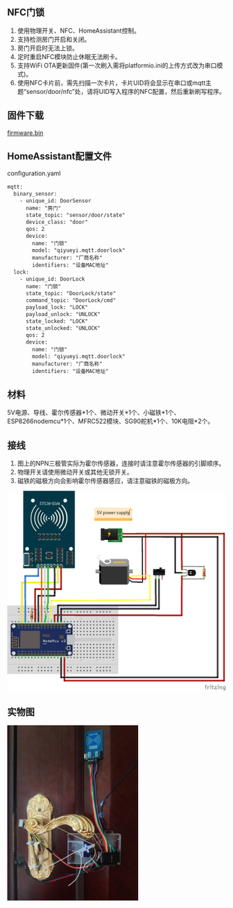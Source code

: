 ## NFC门锁
1. 使用物理开关、NFC、HomeAssistant控制。
2. 支持检测房门开启和关闭。
3. 房门开启时无法上锁。
4. 定时重启NFC模块防止休眠无法刷卡。
5. 支持WiFi OTA更新固件(第一次刷入需将platformio.ini的上传方式改为串口模式)。
6. 使用NFC卡片前，需先扫描一次卡片，卡片UID将会显示在串口或mqtt主题“sensor/door/nfc”处，请将UID写入程序的NFC配置，然后重新刷写程序。

## 固件下载
[firmware.bin](https://github.com/QiYueYiya/DoorLock/releases/download/DoorLock/firmware.bin)

## HomeAssistant配置文件
configuration.yaml
```
mqtt:
  binary_sensor:
    - unique_id: DoorSensor
      name: "房门"
      state_topic: "sensor/door/state"
      device_class: "door"
      qos: 2
      device:
        name: "门锁"
        model: "qiyueyi.mqtt.doorlock"
        manufacturer: "厂商名称"
        identifiers: "设备MAC地址"
  lock:
    - unique_id: DoorLock
      name: "门锁"
      state_topic: "DoorLock/state"
      command_topic: "DoorLock/cmd"
      payload_lock: "LOCK"
      payload_unlock: "UNLOCK"
      state_locked: "LOCK"
      state_unlocked: "UNLOCK"
      qos: 2
      device:
        name: "门锁"
        model: "qiyueyi.mqtt.doorlock"
        manufacturer: "厂商名称"
        identifiers: "设备MAC地址"
```

## 材料
5V电源、导线、霍尔传感器\*1个、微动开关\*1个、小磁铁\*1个、ESP8266nodemcu\*1个、MFRC522模块、SG90舵机\*1个、10K电阻\*2个。

## 接线
1. 图上的NPN三极管实际为霍尔传感器，连接时请注意霍尔传感器的引脚顺序。
2. 物理开关请使用微动开关或其他无锁开关。
3. 磁铁的磁极方向会影响霍尔传感器感应，请注意磁铁的磁极方向。

![image](.vscode/IMG_02.png)

## 实物图

<img width = '60%' src =".vscode/IMG_01.jpg"/>
